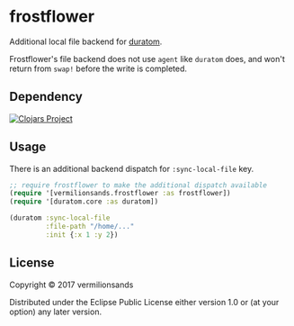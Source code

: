 # frostflower

Additional local file backend for [duratom](https://github.com/jimpil/duratom).

Frostflower's file backend does not use `agent` like `duratom` does, and won't return 
from `swap!` before the write is completed. 

## Dependency

[![Clojars Project](https://img.shields.io/clojars/v/vermilionsands/frostflower.svg)](https://clojars.org/vermilionsands/frostflower)

## Usage

There is an additional backend dispatch for `:sync-local-file` key.

```clj
;; require frostflower to make the additional dispatch available
(require '[vermilionsands.frostflower :as frostflower])
(require '[duratom.core :as duratom])

(duratom :sync-local-file
         :file-path "/home/..."
         :init {:x 1 :y 2})
```
 
## License

Copyright © 2017 vermilionsands

Distributed under the Eclipse Public License either version 1.0 or (at
your option) any later version.
